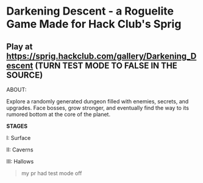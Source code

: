 # Darkening Descent - a Roguelite Game Made for Hack Club's Sprig 
## Play at https://sprig.hackclub.com/gallery/Darkening_Descent (TURN TEST MODE TO FALSE IN THE SOURCE)



ABOUT:

Explore a randomly generated dungeon filled with enemies, secrets, and upgrades. Face bosses, grow stronger, and eventually find the way to its rumored bottom at the core of the planet.

**STAGES**

I: Surface

II: Caverns

III: Hallows

> my pr had test mode off

